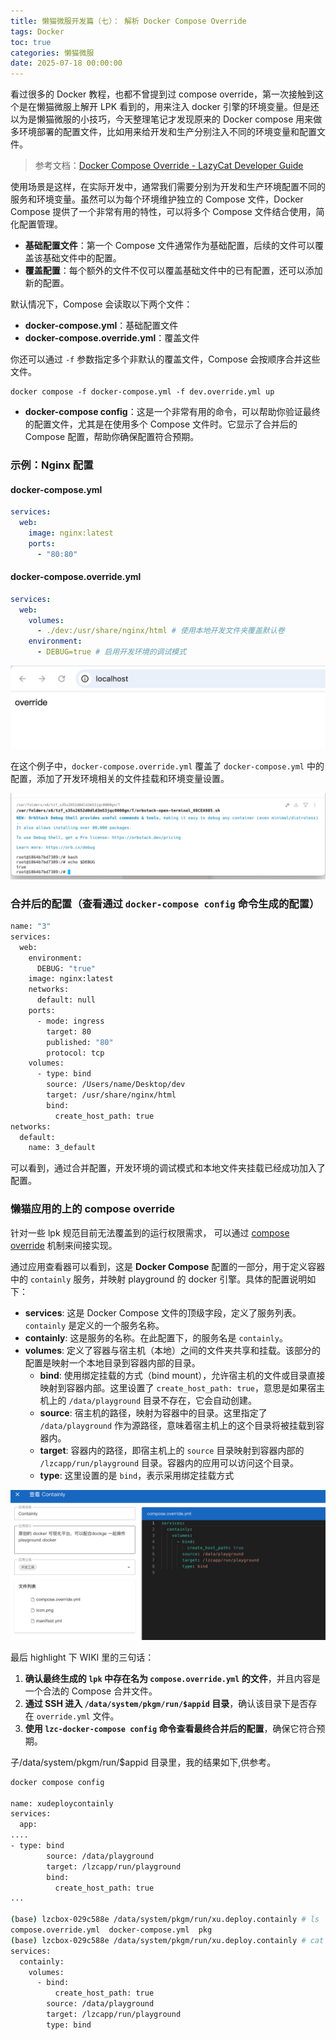 ```yaml
---
title: 懒猫微服开发篇（七）： 解析 Docker Compose Override
tags: Docker
toc: true
categories: 懒猫微服
date: 2025-07-18 00:00:00
---
```


看过很多的 Docker 教程，也都不曾提到过 compose override，第一次接触到这个是在懒猫微服上解开 LPK 看到的，用来注入 docker 引擎的环境变量。但是还以为是懒猫微服的小技巧，今天整理笔记才发现原来的 Docker compose 用来做多环境部署的配置文件，比如用来给开发和生产分别注入不同的环境变量和配置文件。

> 参考文档：[Docker Compose Override - LazyCat Developer Guide](https://developer.lazycat.cloud/advanced-compose-override.html)

 <!-- more -->

使用场景是这样，在实际开发中，通常我们需要分别为开发和生产环境配置不同的服务和环境变量。虽然可以为每个环境维护独立的 Compose 文件，Docker Compose 提供了一个非常有用的特性，可以将多个 Compose 文件结合使用，简化配置管理。

- **基础配置文件**：第一个 Compose 文件通常作为基础配置，后续的文件可以覆盖该基础文件中的配置。
- **覆盖配置**：每个额外的文件不仅可以覆盖基础文件中的已有配置，还可以添加新的配置。

默认情况下，Compose 会读取以下两个文件：

- **docker-compose.yml**：基础配置文件
- **docker-compose.override.yml**：覆盖文件

你还可以通过 `-f` 参数指定多个非默认的覆盖文件，Compose 会按顺序合并这些文件。

```
docker compose -f docker-compose.yml -f dev.override.yml up
```

- **docker-compose config**：这是一个非常有用的命令，可以帮助你验证最终的配置文件，尤其是在使用多个 Compose 文件时。它显示了合并后的 Compose 配置，帮助你确保配置符合预期。

### 示例：Nginx 配置

#### docker-compose.yml

```yml
services:
  web:
    image: nginx:latest
    ports:
      - "80:80"
```

#### docker-compose.override.yml

```yml
services:
  web:
    volumes:
      - ./dev:/usr/share/nginx/html # 使用本地开发文件夹覆盖默认卷
    environment:
      - DEBUG=true # 启用开发环境的调试模式
```

![image-20250717205319123](https://raw.githubusercontent.com/cloudsmithy/picgo-imh/master/image-20250717205319123-20250717213705118.png)

在这个例子中，`docker-compose.override.yml` 覆盖了 `docker-compose.yml` 中的配置，添加了开发环境相关的文件挂载和环境变量设置。

![image-20250717205507275](https://raw.githubusercontent.com/cloudsmithy/picgo-imh/master/image-20250717205507275.png)

### 合并后的配置（查看通过 `docker-compose config` 命令生成的配置）

```bash
name: "3"
services:
  web:
    environment:
      DEBUG: "true"
    image: nginx:latest
    networks:
      default: null
    ports:
      - mode: ingress
        target: 80
        published: "80"
        protocol: tcp
    volumes:
      - type: bind
        source: /Users/name/Desktop/dev
        target: /usr/share/nginx/html
        bind:
          create_host_path: true
networks:
  default:
    name: 3_default
```

可以看到，通过合并配置，开发环境的调试模式和本地文件夹挂载已经成功加入了配置。

### 懒猫应用的上的 compose override

针对一些 lpk 规范目前无法覆盖到的运行权限需求， 可以通过 [compose override](https://docs.docker.com/reference/compose-file/merge/) 机制来间接实现。

通过应用查看器可以看到，这是 **Docker Compose** 配置的一部分，用于定义容器中的 `containly` 服务，并映射 playground 的 docker 引擎。具体的配置说明如下：

- **services**: 这是 Docker Compose 文件的顶级字段，定义了服务列表。`containly` 是定义的一个服务名称。
- **containly**: 这是服务的名称。在此配置下，的服务名是 `containly`。
- **volumes**: 定义了容器与宿主机（本地）之间的文件夹共享和挂载。该部分的配置是映射一个本地目录到容器内部的目录。
  - **bind**: 使用绑定挂载的方式（bind mount），允许宿主机的文件或目录直接映射到容器内部。这里设置了 `create_host_path: true`，意思是如果宿主机上的 `/data/playground` 目录不存在，它会自动创建。
  - **source**: 宿主机的路径，映射为容器中的目录。这里指定了 `/data/playground` 作为源路径，意味着宿主机上的这个目录将被挂载到容器内。
  - **target**: 容器内的路径，即宿主机上的 `source` 目录映射到容器内部的 `/lzcapp/run/playground` 目录。容器内的应用可以访问这个目录。
  - **type**: 这里设置的是 `bind`，表示采用绑定挂载方式

![image-20250717210507516](https://raw.githubusercontent.com/cloudsmithy/picgo-imh/master/image-20250717210507516.png)

最后 highlight 下 WIKI 里的三句话：

1. **确认最终生成的 `lpk` 中存在名为 `compose.override.yml` 的文件**，并且内容是一个合法的 Compose 合并文件。
2. **通过 SSH 进入 `/data/system/pkgm/run/$appid` 目录**，确认该目录下是否存在 `override.yml` 文件。
3. **使用 `lzc-docker-compose config` 命令查看最终合并后的配置**，确保它符合预期。

子/data/system/pkgm/run/$appid 目录里，我的结果如下,供参考。

```bash
docker compose config

name: xudeploycontainly
services:
  app:
....
- type: bind
        source: /data/playground
        target: /lzcapp/run/playground
        bind:
          create_host_path: true
...

(base) lzcbox-029c588e /data/system/pkgm/run/xu.deploy.containly # ls
compose.override.yml  docker-compose.yml  pkg
(base) lzcbox-029c588e /data/system/pkgm/run/xu.deploy.containly # cat compose.override.yml
services:
  containly:
    volumes:
      - bind:
          create_host_path: true
        source: /data/playground
        target: /lzcapp/run/playground
        type: bind
```
